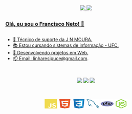 

<div align="center">
  <a href="https://github.com/Fconeto">
  <img height="165em"  src="https://github-readme-stats.vercel.app/api?username=Fconeto&show_icons=true&theme=dracula&include_all_commits=true&count_private=true" style="max-width:100%"/>
  <img height="165em"  src="https://github-readme-stats.vercel.app/api/top-langs/?username=Fconeto&layout=compact&langs_count=7&theme=dracula" style="max-width:100%"/>
</div>
  
##
  
  ### Olá, eu sou o Francisco Neto! 👋 

##

- 🔭 Técnico de suporte da J N MOURA.
- 📚 Estou cursando sistemas de informação - UFC.
- 🌱 Desenvolvendo projetos em Web.
- 📫 Email: linharesipuce@gmail.com.
  
##

<div align="center"> <br>
  <a href = "mailto:linharesipuce@gmail.com"><img src="https://img.shields.io/badge/-Gmail-%23333?style=for-the-badge&logo=gmail&logoColor=white" target="_blank"></a>
  <a href="https://www.instagram.com/fco_linharess/" target="_blank"><img src="https://img.shields.io/badge/-Instagram-%23E4405F?style=for-the-badge&logo=instagram&logoColor=white" target="_blank"></a>
  <a href="https://www.linkedin.com/in/francisco-linhares-76344b210/" target="_blank"><img src="https://img.shields.io/badge/-LinkedIn-%230077B5?style=for-the-badge&logo=linkedin&logoColor=white" target="_blank"></a> 
</div>
  
##
  
<div align="center" style="display: inline_block"><br>
  <img align="center" alt="Neto-Js" height="30" width="40" src="https://raw.githubusercontent.com/devicons/devicon/master/icons/javascript/javascript-plain.svg">
  <img align="center" alt="Neto-HTML" height="30" width="40" src="https://raw.githubusercontent.com/devicons/devicon/master/icons/html5/html5-original.svg">
  <img align="center" alt="Neto-CSS" height="30" width="40" src="https://raw.githubusercontent.com/devicons/devicon/master/icons/css3/css3-original.svg">
  <img align="center" alt="Neto-Mysql" height="30" width="40" src="https://raw.githubusercontent.com/devicons/devicon/master/icons/mysql/mysql-original.svg">
  <img align="center" alt="Neto-Mysql" height="30" width="40" src="https://raw.githubusercontent.com/devicons/devicon/master/icons/php/php-original.svg">
  <img align="center" alt="Neto-Mysql" height="30" width="40" src="https://raw.githubusercontent.com/devicons/devicon/master/icons/nodejs/nodejs-plain.svg">
</div>
